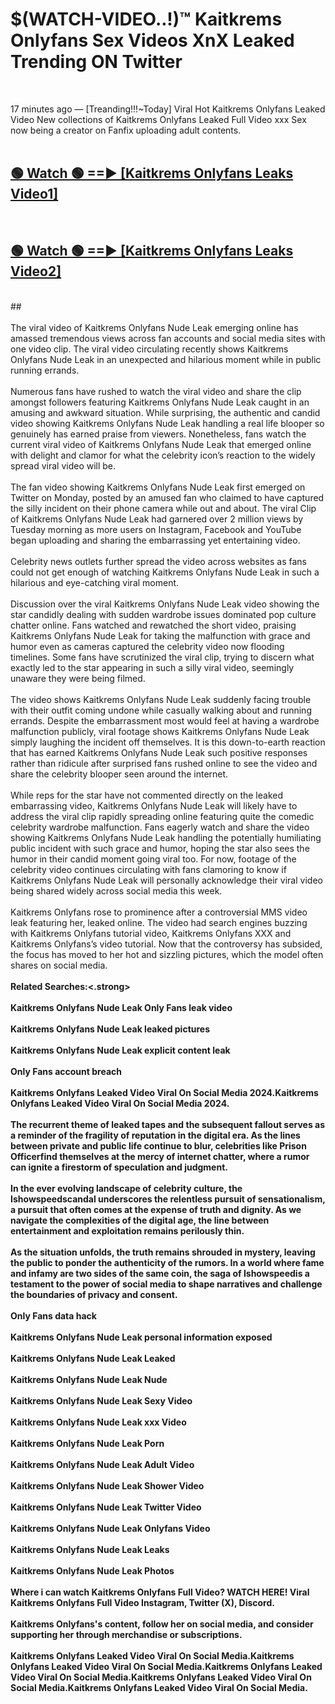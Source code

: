 # $(WATCH-VIDEO..!)™ Kaitkrems Onlyfans Sex Videos XnX Leaked Trending ON Twitter<br>
<br>

17 minutes ago — [Treanding!!!~Today] Viral Hot Kaitkrems Onlyfans Leaked Video New collections of Kaitkrems Onlyfans Leaked Full Video xxx Sex now being a creator on Fanfix uploading adult contents.
<br>
 <br>

##  <a href="https://best2vid.blogspot.com?title=Kaitkrems_Onlyfans">🟢 Watch 🟢 ==► [Kaitkrems Onlyfans Leaks Video1]</a><br>
  <br>

##  <a href="https://best2vid.blogspot.com?title=Kaitkrems_Onlyfans">🟢 Watch 🟢 ==► [Kaitkrems Onlyfans Leaks Video2]</a><br>
  <br>
  ##
  <br>
  <br>
The viral video of Kaitkrems Onlyfans Nude Leak emerging online has amassed tremendous views across fan accounts and social media sites with one video clip. The viral video circulating recently shows Kaitkrems Onlyfans Nude Leak in an unexpected and hilarious moment while in public running errands.
<br><br>
Numerous fans have rushed to watch the viral video and share the clip amongst followers featuring Kaitkrems Onlyfans Nude Leak caught in an amusing and awkward situation. While surprising, the authentic and candid video showing Kaitkrems Onlyfans Nude Leak handling a real life blooper so genuinely has earned praise from viewers. Nonetheless, fans watch the current viral video of Kaitkrems Onlyfans Nude Leak that emerged online with delight and clamor for what the celebrity icon’s reaction to the widely spread viral video will be.
<br><br>
The fan video showing Kaitkrems Onlyfans Nude Leak first emerged on Twitter on Monday, posted by an amused fan who claimed to have captured the silly incident on their phone camera while out and about. The viral Clip of Kaitkrems Onlyfans Nude Leak had garnered over 2 million views by Tuesday morning as more users on Instagram, Facebook and YouTube began uploading and sharing the embarrassing yet entertaining video.
<br><br>
Celebrity news outlets further spread the video across websites as fans could not get enough of watching Kaitkrems Onlyfans Nude Leak in such a hilarious and eye-catching viral moment.
<br><br>
Discussion over the viral Kaitkrems Onlyfans Nude Leak video showing the star candidly dealing with sudden wardrobe issues dominated pop culture chatter online. Fans watched and rewatched the short video, praising Kaitkrems Onlyfans Nude Leak for taking the malfunction with grace and humor even as cameras captured the celebrity video now flooding timelines. Some fans have scrutinized the viral clip, trying to discern what exactly led to the star appearing in such a silly viral video, seemingly unaware they were being filmed.
<br><br>
The video shows Kaitkrems Onlyfans Nude Leak suddenly facing trouble with their outfit coming undone while casually walking about and running errands. Despite the embarrassment most would feel at having a wardrobe malfunction publicly, viral footage shows Kaitkrems Onlyfans Nude Leak simply laughing the incident off themselves. It is this down-to-earth reaction that has earned Kaitkrems Onlyfans Nude Leak such positive responses rather than ridicule after surprised fans rushed online to see the video and share the celebrity blooper seen around the internet.
<br><br>
While reps for the star have not commented directly on the leaked embarrassing video, Kaitkrems Onlyfans Nude Leak will likely have to address the viral clip rapidly spreading online featuring quite the comedic celebrity wardrobe malfunction. Fans eagerly watch and share the video showing Kaitkrems Onlyfans Nude Leak handling the potentially humiliating public incident with such grace and humor, hoping the star also sees the humor in their candid moment going viral too. For now, footage of the celebrity video continues circulating with fans clamoring to know if Kaitkrems Onlyfans Nude Leak will personally acknowledge their viral video being shared widely across social media this week.
<br><br>
Kaitkrems Onlyfans rose to prominence after a controversial MMS video leak featuring her, leaked online. The video had search engines buzzing with Kaitkrems Onlyfans tutorial video, Kaitkrems Onlyfans XXX and Kaitkrems Onlyfans’s video tutorial. Now that the controversy has subsided, the focus has moved to her hot and sizzling pictures, which the model often shares on social media.
<br><br>
<strong>Related Searches:<.strong>
<br><br>
Kaitkrems Onlyfans Nude Leak Only Fans leak video
<br><br>
Kaitkrems Onlyfans Nude Leak leaked pictures
<br><br>
Kaitkrems Onlyfans Nude Leak explicit content leak
<br><br>
Only Fans account breach
<br><br>
Kaitkrems Onlyfans Leaked Video Viral On Social Media 2024.Kaitkrems Onlyfans Leaked Video Viral On Social Media 2024.
<br><br>
The recurrent theme of leaked tapes and the subsequent fallout serves as a reminder of the fragility of reputation in the digital era. As the lines between private and public life continue to blur, celebrities like Prison Officerfind themselves at the mercy of internet chatter, where a rumor can ignite a firestorm of speculation and judgment.
<br><br>
In the ever evolving landscape of celebrity culture, the Ishowspeedscandal underscores the relentless pursuit of sensationalism, a pursuit that often comes at the expense of truth and dignity. As we navigate the complexities of the digital age, the line between entertainment and exploitation remains perilously thin.
<br><br>
As the situation unfolds, the truth remains shrouded in mystery, leaving the public to ponder the authenticity of the rumors. In a world where fame and infamy are two sides of the same coin, the saga of Ishowspeedis a testament to the power of social media to shape narratives and challenge the boundaries of privacy and consent.
<br><br>
Only Fans data hack
<br><br>
Kaitkrems Onlyfans Nude Leak personal information exposed
<br><br>
Kaitkrems Onlyfans Nude Leak Leaked
<br><br>
Kaitkrems Onlyfans Nude Leak Nude
<br><br>
Kaitkrems Onlyfans Nude Leak Sexy Video
<br><br>
Kaitkrems Onlyfans Nude Leak xxx Video
<br><br>
Kaitkrems Onlyfans Nude Leak Porn
<br><br>
Kaitkrems Onlyfans Nude Leak Adult Video
<br><br>
Kaitkrems Onlyfans Nude Leak Shower Video
<br><br>
Kaitkrems Onlyfans Nude Leak Twitter Video
<br><br>
Kaitkrems Onlyfans Nude Leak Onlyfans Video
<br><br>
Kaitkrems Onlyfans Nude Leak Leaks
<br><br>
Kaitkrems Onlyfans Nude Leak Photos
<br><br>
Where i can watch Kaitkrems Onlyfans Full Video? WATCH HERE! Viral Kaitkrems Onlyfans Full Video Instagram, Twitter (X), Discord.
<br><br>
Kaitkrems Onlyfans's content, follow her on social media, and consider supporting her through merchandise or subscriptions.
<br><br>
Kaitkrems Onlyfans Leaked Video Viral On Social Media.Kaitkrems Onlyfans Leaked Video Viral On Social Media.Kaitkrems Onlyfans Leaked Video Viral On Social Media.Kaitkrems Onlyfans Leaked Video Viral On Social Media.Kaitkrems Onlyfans Leaked Video Viral On Social Media.